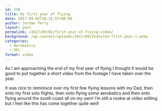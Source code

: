 ```yaml
---
id: 236
title: My first year of flying
date: 2017-09-02T10:21:57+00:00
author: Jordan Terry
layout: post
permalink: /2017/09/02/first-year-of-flying-video/
background: /wp-content/uploads/2017/09/featured-first-year-1.webp
categories:
  - Aerobatics
  - PPL
format: video
---
```

As I am approaching the end of my first year of flying I thought it would be good to put together a short video from the footage I have taken over the year.

It was nice to reminisce over my first few flying lessons with my Dad, then onto my first solo flights, then onto flying some aerobatics and then onto flying around the south coast all on my own! I’m still a rookie at video editing but I feel like this has come together quite well!